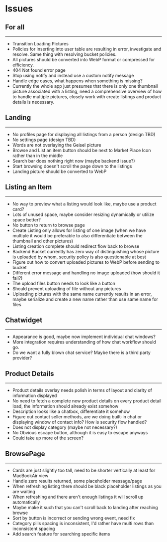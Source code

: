# Issues

## For all
---

- Transition Loading Pictures
- Policies for inserting into user table are resulting in error, investigate and resolve. Same thing with resolving bucket policies. 
- All pictures should be converted into WebP format or compressed for efficiency. 
- 404 Not found error page
- Stop using notify and instead use a custom notify message 
- Handle edge cases, what happens when something is missing? 
- Currently the whole app just presumes that there is only one thumbnail picture associated with a listing, need a comprehensive overview of how to handle multiple pictures, closely work with create listings and product details is necessary. 

## Landing
---

- No profiles page for displaying all listings from a person (design TBD)
- No settings page (design TBD)
- Words are not overlaying the Geisel picture
- Browse and List an item button should be next to Market Place Icon rather than in the middle
- Search bar does nothing right now (maybe backend issue?)
- Start browsing doesn't scroll the page down to the listings
- Landing picture should be converted to WebP

## Listing an Item
---

- No way to preview what a listing would look like, maybe use a product card? 
- Lots of unused space, maybe consider resizing dynamically or utilize space better?
- No button to return to browse page
- Create Listing only allows for listing of one image (when we have multiple it would be preferable to also differentiate between the thumbnail and other pictures)
- Listing creation complete should redirect flow back to browse
- Backend Bucket currently has zero way of distinguishing whose picture is uploaded by whom, security policy is also questionable at best
- Figure out how to convert uploaded pictures to WebP before sending to bucket
- Different error message and handling no  image uploaded (how should it fail?)
- The upload files button needs to look like a button 
- Should prevent uploading of file without any pictures
- Uploading pictures with the same name currently results in an error, maybe serialize and create a new name rather than use same name for files

## Chatwidget
---

- Appearance is good, maybe now implement individual chat windows?
- More integration requires understanding of how chat workflow should go.
- Do we want a fully blown chat service? Maybe there is a third party provider?

## Product Details
---

- Product details overlay needs polish in terms of layout and clarity of information displayed
- No need to fetch a complete new product details on every product detail load, the information should already exist somehow
- Description looks like a chatbox, differentiate it somehow
- Figure out contact seller methods, are we doing built-in chat or displaying window of contact info? How is security flow handled? 
- Does not display category (maybe not necessary?)
- No Obvious escape button, although it is easy to escape anyways
- Could take up more of the screen?

## BrowsePage
---
- Cards are just slightly too tall, need to be shorter vertically at least for MacBookAir view 
- Handle zero results returned, some placeholder message/page
- When refreshing listing there should be black placeholder listings as you are waiting
- When refreshing and there aren't enough listings it will scroll up automatically
- Maybe make it such that you can't scroll back to landing after reaching browse 
- Sort by button is incorrect or sending wrong event, need fix 
- Category pills spacing is inconsistent, I'd rather have multi rows than inconsistent spacing
- Add search feature for searching specific items
